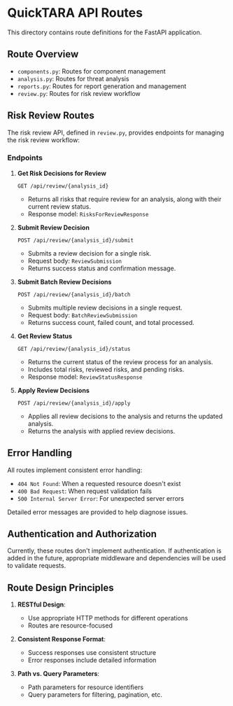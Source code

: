 # QuickTARA API Routes

This directory contains route definitions for the FastAPI application.

## Route Overview

- `components.py`: Routes for component management
- `analysis.py`: Routes for threat analysis
- `reports.py`: Routes for report generation and management
- `review.py`: Routes for risk review workflow

## Risk Review Routes

The risk review API, defined in `review.py`, provides endpoints for managing the risk review workflow:

### Endpoints

1. **Get Risk Decisions for Review**
   ```
   GET /api/review/{analysis_id}
   ```
   - Returns all risks that require review for an analysis, along with their current review status.
   - Response model: `RisksForReviewResponse`

2. **Submit Review Decision**
   ```
   POST /api/review/{analysis_id}/submit
   ```
   - Submits a review decision for a single risk.
   - Request body: `ReviewSubmission`
   - Returns success status and confirmation message.

3. **Submit Batch Review Decisions**
   ```
   POST /api/review/{analysis_id}/batch
   ```
   - Submits multiple review decisions in a single request.
   - Request body: `BatchReviewSubmission`
   - Returns success count, failed count, and total processed.

4. **Get Review Status**
   ```
   GET /api/review/{analysis_id}/status
   ```
   - Returns the current status of the review process for an analysis.
   - Includes total risks, reviewed risks, and pending risks.
   - Response model: `ReviewStatusResponse`

5. **Apply Review Decisions**
   ```
   POST /api/review/{analysis_id}/apply
   ```
   - Applies all review decisions to the analysis and returns the updated analysis.
   - Returns the analysis with applied review decisions.

## Error Handling

All routes implement consistent error handling:

- `404 Not Found`: When a requested resource doesn't exist
- `400 Bad Request`: When request validation fails
- `500 Internal Server Error`: For unexpected server errors

Detailed error messages are provided to help diagnose issues.

## Authentication and Authorization

Currently, these routes don't implement authentication. If authentication is added in the future, appropriate middleware and dependencies will be used to validate requests.

## Route Design Principles

1. **RESTful Design**:
   - Use appropriate HTTP methods for different operations
   - Routes are resource-focused

2. **Consistent Response Format**:
   - Success responses use consistent structure
   - Error responses include detailed information

3. **Path vs. Query Parameters**:
   - Path parameters for resource identifiers
   - Query parameters for filtering, pagination, etc.
